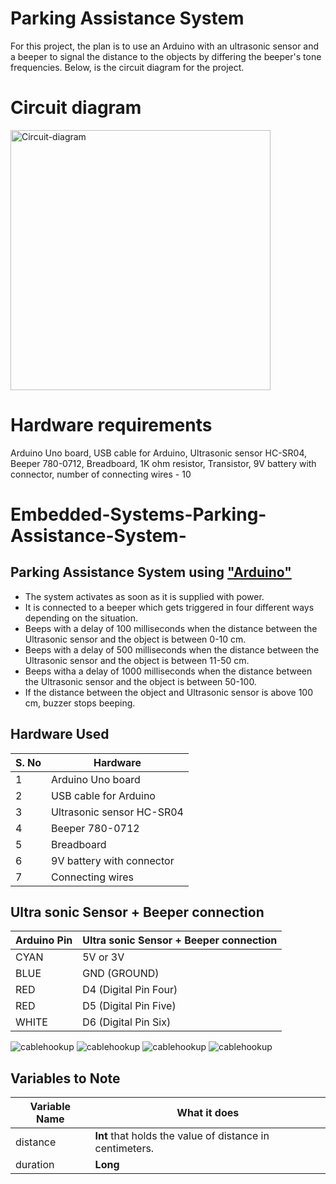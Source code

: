 # Parking Assistance System

For this project, the plan is to use an Arduino with an ultrasonic sensor and a beeper to signal the distance to the objects by differing the beeper's tone frequencies. Below, is the circuit diagram for the project.

# Circuit diagram

<img width="416" alt="Circuit-diagram" src="https://user-images.githubusercontent.com/102525782/173813035-45c9a8c1-abc5-418f-9655-0d6244ad6ae5.png">

# Hardware requirements

Arduino Uno board, USB cable for Arduino, Ultrasonic sensor HC-SR04, Beeper 780-0712, Breadboard, 1K ohm resistor, Transistor, 9V battery with connector, number of connecting wires - 10


# Embedded-Systems-Parking-Assistance-System-
## Parking Assistance System using <a href="http://arduino.cc/"> "Arduino"</a> 
* The system activates as soon as it is supplied with power.   
* It is connected to a beeper which gets triggered in four different ways depending on the situation.
* Beeps with a delay of 100 milliseconds when the distance between the Ultrasonic sensor and the object is between 0-10 cm.
* Beeps with a delay of 500 milliseconds when the distance between the Ultrasonic sensor and the object is between 11-50 cm.  
* Beeps witha a delay of 1000 milliseconds when the distance between the Ultrasonic sensor and the object is between 50-100. 
* If the distance between the object and Ultrasonic sensor is above 100 cm, buzzer stops beeping.


## Hardware Used
S. No   | Hardware
------------- | -------------
1           | Arduino Uno board 
2         | USB cable for Arduino
3        | Ultrasonic sensor HC-SR04
4         | Beeper 780-0712 
5         | Breadboard
6         | 9V battery with connector
7         | Connecting wires


## Ultra sonic Sensor + Beeper connection
Arduino Pin   | Ultra sonic Sensor + Beeper connection
------------- | -------------
CYAN           | 5V or 3V   
BLUE         | GND (GROUND)
RED        | D4 (Digital Pin Four)
RED        | D5 (Digital Pin Five)
WHITE        | D6 (Digital Pin Six)

![cablehookup](pic/ard_d.jpg)
![cablehookup](pic/ard_p.jpg)
![cablehookup](pic/ultr.jpg)
![cablehookup](pic/buzzer.jpg)


## Variables to Note
Variable Name     | What it does
------------------| -------------
distance            | **Int** that holds the value of distance in centimeters.
duration               | **Long** 
